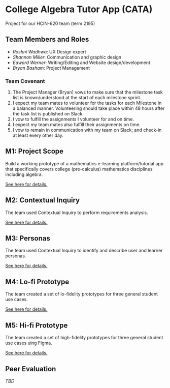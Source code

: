 # College Algebra Tutor App (CATA)

Project for our HCIN-620 team (term 2195)

## Team Members and Roles

* _Roshni Wadhwa_: UX Design expert
* _Shannon Miller_: Communication and graphic design
* _Edward Werner_: Writing/Editing and Website design/development
* _Bryan Basham_: Project Management

### Team Covenant

1. The Project Manager (Bryan) vows to make sure that the milestone task list is known/understood at the start of each milestone sprint.
1. I expect my team mates to volunteer for the tasks for each Milestone in a balanced manner.  Volunteering should take place within 48 hours after the task list is published on Slack.
1. I vow to fulfill the assignments I volunteer for and on time.
1. I expect my team mates also fulfill their assignments on time.
1. I vow to remain in communication with my team on Slack; and check-in at least every other day.

## M1: Project Scope

Build a working prototype of a mathematics e-learning platform/tutorial app that specifically
covers college (pre-calculus) mathematics disciplines including algebra.

[See here for details.](./scope.md)

## M2: Contextual Inquiry

The team used Contextual Inquiry to perform requirements analysis.

[See here for details.](./analysis.md)

## M3: Personas

The team used Contextual Inquiry to identify and describe user and learner personas.

[See here for details.](./personas.md)

## M4: Lo-fi Prototype

The team created a set of lo-fidelity prototypes for three general student use cases.

[See here for details.](./lo-fi-prototype.md)

## M5: Hi-fi Prototype

The team created a set of high-fidelity prototypes for three general student use cases
uing Figma.

[See here for details.](./hi-fi-prototype.md)

## Peer Evaluation

_TBD_
